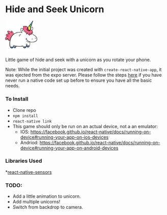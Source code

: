 # Hide and Seek Unicorn

<img src="./assets/images/unicorn.png" width="100"/>

Little game of hide and seek with a unicorn as you rotate your phone.

Note: While the initial project was created with `create-react-native-app`, it was ejected from the expo server. Please follow the steps [here](https://facebook.github.io/react-native/docs/getting-started.html#installing-dependencies) if you have never run a native code set up before to ensure you have all the basic needs.

### To Install
* Clone repo
* `npm install`
* `react-native link`
* This game should only be run on an actual device, not a an emulator:
    * IOS: https://facebook.github.io/react-native/docs/running-on-device#running-your-app-on-ios-devices
    * Andriod: https://facebook.github.io/react-native/docs/running-on-device#running-your-app-on-android-devices
    
### Libraries Used
*[react-native-sensors](https://react-native-sensors.github.io/)

### TODO:
- Add a little animation to unicorn.
- Add multiple unicorns!
- Switch from backdrop to camera.
